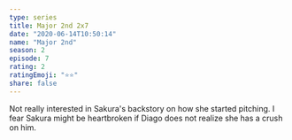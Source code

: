 ```yaml
--- 
type: series 
title: Major 2nd 2x7 
date: "2020-06-14T10:50:14" 
name: "Major 2nd" 
season: 2 
episode: 7 
rating: 2 
ratingEmoji: "⭐️⭐️" 
share: false 
---
```


Not really interested in Sakura's backstory on how she started pitching. I fear Sakura might be heartbroken if Diago does not realize she has a crush on him.
